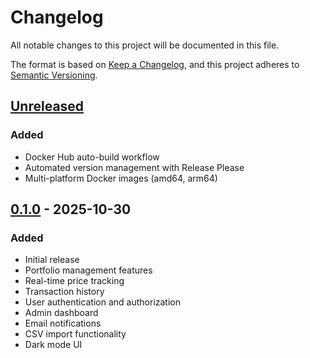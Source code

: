 # Changelog

All notable changes to this project will be documented in this file.

The format is based on [Keep a Changelog](https://keepachangelog.com/en/1.0.0/),
and this project adheres to [Semantic Versioning](https://semver.org/spec/v2.0.0.html).

## [Unreleased]

### Added
- Docker Hub auto-build workflow
- Automated version management with Release Please
- Multi-platform Docker images (amd64, arm64)

## [0.1.0] - 2025-10-30

### Added
- Initial release
- Portfolio management features
- Real-time price tracking
- Transaction history
- User authentication and authorization
- Admin dashboard
- Email notifications
- CSV import functionality
- Dark mode UI

[Unreleased]: https://github.com/ArthurMTX/Portfolium/compare/v0.1.0...HEAD
[0.1.0]: https://github.com/ArthurMTX/Portfolium/releases/tag/v0.1.0
